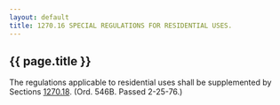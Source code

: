 ```yaml
---
layout: default 
title: 1270.16 SPECIAL REGULATIONS FOR RESIDENTIAL USES.
---
```


{{ page.title }}
----------------

The regulations applicable to residential uses shall be supplemented by
Sections [1270.18](510dc842.html). (Ord. 546B. Passed 2-25-76.)
